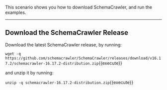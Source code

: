 This scenario shows you how to download SchemaCrawler, and run the examples.

-----

## Download the SchemaCrawler Release
Download the latest SchemaCrawler release, by running:

`wget -q  https://github.com/schemacrawler/SchemaCrawler/releases/download/v16.17.2/schemacrawler-16.17.2-distribution.zip`{{execute}}

and unzip it by running:

`unzip -q schemacrawler-16.17.2-distribution.zip`{{execute}}
